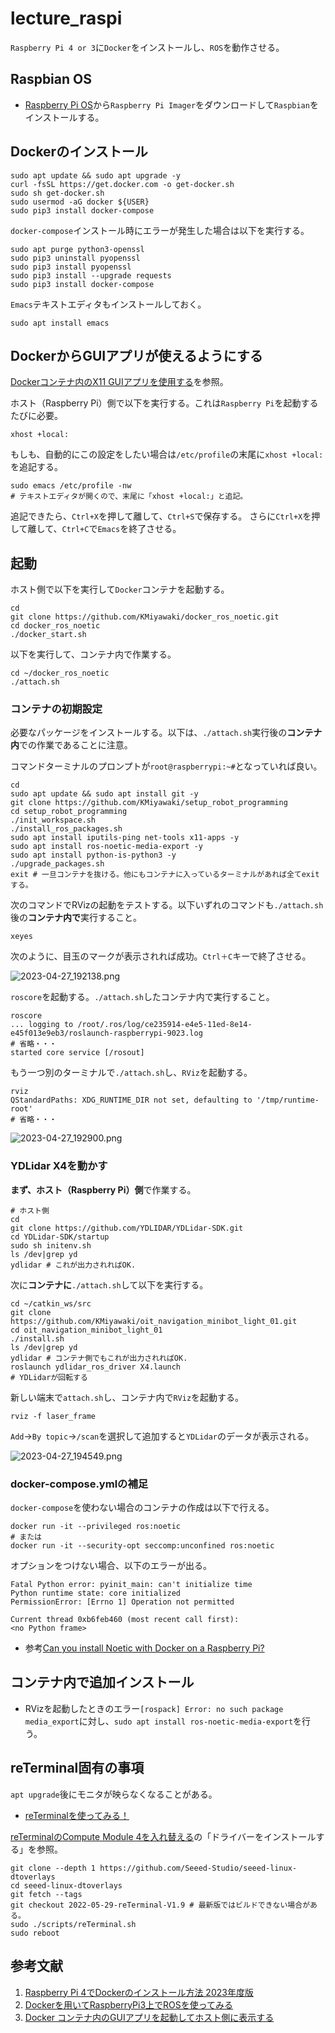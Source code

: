 # lecture_raspi

`Raspberry Pi 4 or 3`に`Docker`をインストールし、`ROS`を動作させる。

## Raspbian OS

- [Raspberry Pi OS](https://www.raspberrypi.com/software/)から`Raspberry Pi Imager`をダウンロードして`Raspbian`をインストールする。

## Dockerのインストール

```shell
sudo apt update && sudo apt upgrade -y
curl -fsSL https://get.docker.com -o get-docker.sh
sudo sh get-docker.sh
sudo usermod -aG docker ${USER}
sudo pip3 install docker-compose
```

`docker-compose`インストール時にエラーが発生した場合は以下を実行する。

```shell
sudo apt purge python3-openssl 
sudo pip3 uninstall pyopenssl
sudo pip3 install pyopenssl
sudo pip3 install --upgrade requests
sudo pip3 install docker-compose
```

`Emacs`テキストエディタもインストールしておく。

```shell
sudo apt install emacs
```

## DockerからGUIアプリが使えるようにする

[Dockerコンテナ内のX11 GUIアプリを使用する](https://qiita.com/nobrin/items/59b9b645e5595365c4ac)を参照。

ホスト（Raspberry Pi）側で以下を実行する。これは`Raspberry Pi`を起動するたびに必要。

```shell
xhost +local:
```

もしも、自動的にこの設定をしたい場合は`/etc/profile`の末尾に`xhost +local:`を追記する。

```text
sudo emacs /etc/profile -nw
# テキストエディタが開くので、末尾に「xhost +local:」と追記。
```

追記できたら、`Ctrl+X`を押して離して、`Ctrl+S`で保存する。
さらに`Ctrl+X`を押して離して、`Ctrl+C`で`Emacs`を終了させる。

## 起動

ホスト側で以下を実行して`Docker`コンテナを起動する。

```shell
cd 
git clone https://github.com/KMiyawaki/docker_ros_noetic.git
cd docker_ros_noetic
./docker_start.sh
```

以下を実行して、コンテナ内で作業する。

```shell
cd ~/docker_ros_noetic
./attach.sh
```

### コンテナの初期設定

必要なパッケージをインストールする。以下は、`./attach.sh`実行後の**コンテナ内**での作業であることに注意。

コマンドターミナルのプロンプトが`root@raspberrypi:~#`となっていれば良い。

```shell
cd
sudo apt update && sudo apt install git -y
git clone https://github.com/KMiyawaki/setup_robot_programming
cd setup_robot_programming
./init_workspace.sh
./install_ros_packages.sh
sudo apt install iputils-ping net-tools x11-apps -y
sudo apt install ros-noetic-media-export -y
sudo apt install python-is-python3 -y
./upgrade_packages.sh
exit # 一旦コンテナを抜ける。他にもコンテナに入っているターミナルがあれば全てexitする。
```

次のコマンドでRVizの起動をテストする。以下いずれのコマンドも`./attach.sh`後の**コンテナ内で**実行すること。

```shell
xeyes
```

次のように、目玉のマークが表示されれば成功。`Ctrl＋C`キーで終了させる。

![2023-04-27_192138.png](./images/2023-04-27_192138.png)

`roscore`を起動する。`./attach.sh`したコンテナ内で実行すること。

```shell
roscore
... logging to /root/.ros/log/ce235914-e4e5-11ed-8e14-e45f013e9eb3/roslaunch-raspberrypi-9023.log
# 省略・・・
started core service [/rosout]
```

もう一つ別のターミナルで`./attach.sh`し、`RViz`を起動する。

```shell
rviz
QStandardPaths: XDG_RUNTIME_DIR not set, defaulting to '/tmp/runtime-root'
# 省略・・・
```

![2023-04-27_192900.png](./images/2023-04-27_192900.png)

### YDLidar X4を動かす

**まず、ホスト（Raspberry Pi）側**で作業する。

```shell
# ホスト側
cd 
git clone https://github.com/YDLIDAR/YDLidar-SDK.git
cd YDLidar-SDK/startup
sudo sh initenv.sh
ls /dev|grep yd
ydlidar # これが出力されればOK.
```

次に**コンテナに**`./attach.sh`して以下を実行する。

```shell
cd ~/catkin_ws/src
git clone https://github.com/KMiyawaki/oit_navigation_minibot_light_01.git
cd oit_navigation_minibot_light_01
./install.sh
ls /dev|grep yd
ydlidar # コンテナ側でもこれが出力されればOK.
roslaunch ydlidar_ros_driver X4.launch
# YDLidarが回転する
```

新しい端末で`attach.sh`し、コンテナ内で`RViz`を起動する。

```shell
rviz -f laser_frame
```

`Add`->`By topic`->`/scan`を選択して追加すると`YDLidar`のデータが表示される。

![2023-04-27_194549.png](./images/2023-04-27_194549.png)

### docker-compose.ymlの補足

`docker-compose`を使わない場合のコンテナの作成は以下で行える。

```shell
docker run -it --privileged ros:noetic
# または
docker run -it --security-opt seccomp:unconfined ros:noetic
```

オプションをつけない場合、以下のエラーが出る。

```shell
Fatal Python error: pyinit_main: can't initialize time
Python runtime state: core initialized
PermissionError: [Errno 1] Operation not permitted

Current thread 0xb6feb460 (most recent call first):
<no Python frame>
```

- 参考[Can you install Noetic with Docker on a Raspberry Pi?](https://answers.ros.org/question/359069/can-you-install-noetic-with-docker-on-a-raspberry-pi/)

## コンテナ内で追加インストール

- RVizを起動したときのエラー`[rospack] Error: no such package media_export`に対し、`sudo apt install ros-noetic-media-export`を行う。

## reTerminal固有の事項

`apt upgrade`後にモニタが映らなくなることがある。

- [reTerminalを使ってみる！](https://pocketgriffon.hatenablog.com/entry/2022/03/13/010200)

[reTerminalのCompute Module 4を入れ替える](https://lab.seeed.co.jp/entry/2021/07/13/120000)の「ドライバーをインストールする」を参照。

```shell
git clone --depth 1 https://github.com/Seeed-Studio/seeed-linux-dtoverlays
cd seeed-linux-dtoverlays
git fetch --tags
git checkout 2022-05-29-reTerminal-V1.9 # 最新版ではビルドできない場合がある。
sudo ./scripts/reTerminal.sh
sudo reboot
```

## 参考文献

1. [Raspberry Pi 4でDockerのインストール方法 2023年度版](https://raspida.com/rpi4-docker-install)
2. [Dockerを用いてRaspberryPi3上でROSを使ってみる](https://qiita.com/Spritaro/items/92e504023c2653595e79)
3. [Docker コンテナ内のGUIアプリを起動してホスト側に表示する](https://zukucode.com/2019/07/docker-gui-show.html)
